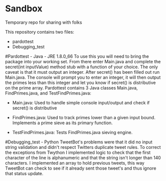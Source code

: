# Sandbox
Temporary repo for sharing with folks

This repository contains two files:
- pardottest
- Debugging_test

#Pardottest - Java - JRE 1.8.0_66
To use this you will need to bring the package into your working set.  From there enter Main.java and complete the secret(int inputValue) method stub with a function of your choice.  The only caveat is that it must output an integer.  After secret() has been filled out run Main.java.  The console will prompt you to enter an integer, it will then output the primes less than this integer and let you know if secret() is distributive on the prime array. Pardottest contains 3 Java classes Main.java, FindPrimes.java, and TestFindPrimes.java:

- Main.java:
Used to handle simple console input/output and check if secret() is distributive

- FindPrimes.java:
Used to track primes lower than a given input bound.  Implements a prime sieve as its primary function.

- TestFindPrimes.java:
Tests FindPrimes.java sieving engine.

#Debugging_test - Python
TweetBot's problems were that it did no input string validation and didn't respect Twitters duplicate tweet rules.  To correct the exceptions from Twython I implemented logic to check that the first character of the line is alphanumeric and that the string isn't longer than 140 characters.  I implemented an array to hold previous tweets, this way TweetBot can check to see if it already sent those tweet's and thus ignore that status update. 


